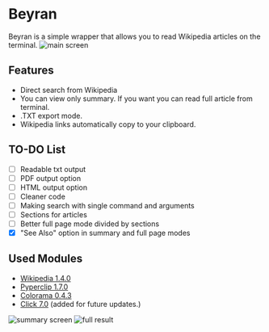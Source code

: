 # Beyran

Beyran is a simple wrapper that allows you to read Wikipedia articles on the terminal.
![main screen](http://tinyimg.io/i/artYQ9F.png)

## Features
* Direct search from Wikipedia
* You can view only summary. If you want you can read full article from terminal.
* .TXT export mode.
* Wikipedia links automatically copy to your clipboard.

## TO-DO List
- [ ] Readable txt output
- [ ] PDF output option
- [ ] HTML output option
- [ ] Cleaner code
- [ ] Making search with single command and arguments
- [ ] Sections for articles
- [ ] Better full page mode divided by sections
- [X] "See Also" option in summary and full page modes

## Used Modules
- [Wikipedia 1.4.0](https://pypi.org/project/wikipedia/)
- [Pyperclip 1.7.0](https://pypi.org/project/pyperclip/)
- [Colorama 0.4.3](https://pypi.org/project/colorama/)
- [Click 7.0](https://pypi.org/project/click) (added for future updates.)

![summary screen](http://tinyimg.io/i/VG9l7BH.png)
![full result](http://tinyimg.io/i/8OTi79Z.png)